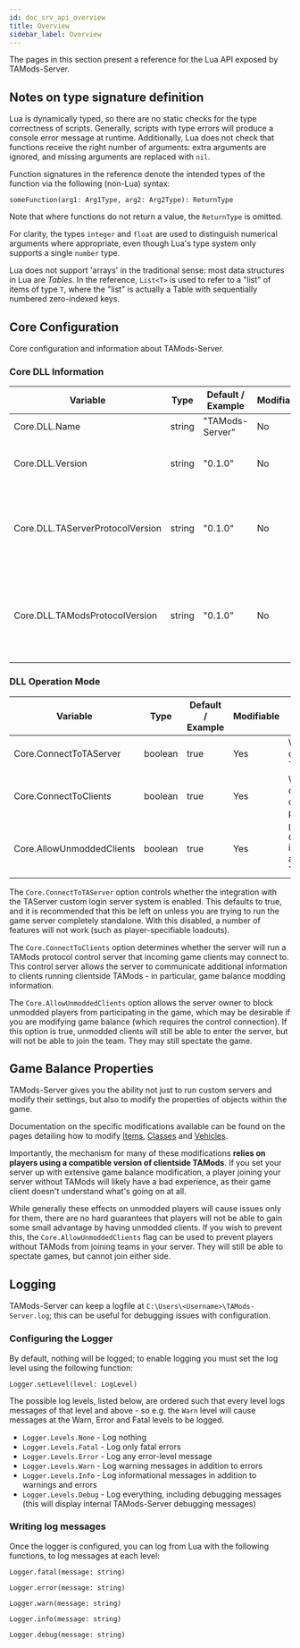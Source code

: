 ```yaml
---
id: doc_srv_api_overview
title: Overview
sidebar_label: Overview
---
```


The pages in this section present a reference for the Lua API exposed by TAMods-Server.

## Notes on type signature definition

Lua is dynamically typed, so there are no static checks for the type correctness of scripts. Generally, scripts with type errors will produce a console error message at runtime. Additionally, Lua does not check that functions receive the right number of arguments: extra arguments are ignored, and missing arguments are replaced with `nil`.

Function signatures in the reference denote the intended types of the function via the following (non-Lua) syntax:

`someFunction(arg1: Arg1Type, arg2: Arg2Type): ReturnType`

Note that where functions do not return a value, the `ReturnType` is omitted.

For clarity, the types `integer` and `float` are used to distinguish numerical arguments where appropriate, even though Lua's type system only supports a single `number` type.

Lua does not support 'arrays' in the traditional sense: most data structures in Lua are _Tables_. In the reference, `List<T>` is used to refer to a "list" of items of type `T`, where the "list" is actually a Table with sequentially numbered zero-indexed keys.

## Core Configuration

Core configuration and information about TAMods-Server.

### Core DLL Information

| Variable                         | Type   | Default / Example | Modifiable | Description                                                    |
|----------------------------------|--------|-------------------|------------|----------------------------------------------------------------|
| Core.DLL.Name                    | string | "TAMods-Server"   | No         | The name of this DLL                                           |
| Core.DLL.Version                 | string | "0.1.0"           | No         | The SemVer version of the DLL                                  |
| Core.DLL.TAServerProtocolVersion | string | "0.1.0"           | No         | The version of the TAServer controller protocol this DLL uses  |
| Core.DLL.TAModsProtocolVersion   | string | "0.1.0"           | No         | The version of the TAMods Client-Server protocol this DLL uses |

### DLL Operation Mode

| Variable                  | Type    | Default / Example | Modifiable | Description                                                                            |
|---------------------------|---------|-------------------|------------|----------------------------------------------------------------------------------------|
| Core.ConnectToTAServer    | boolean | true              | Yes        | Whether to attempt connection to the TAServer launcher                                 |
| Core.ConnectToClients     | boolean | true              | Yes        | Whether to attempt connection to modded clients via the TAMods protocol                |
| Core.AllowUnmoddedClients | boolean | true              | Yes        | If `Core.ConnectToClients` is enabled, whether to allow players without TAMods to join |

The `Core.ConnectToTAServer` option controls whether the integration with the TAServer custom login server system is enabled. This defaults to true, and it is recommended that this be left on unless you are trying to run the game server completely standalone. With this disabled, a number of features will not work (such as player-specifiable loadouts).

The `Core.ConnectToClients` option determines whether the server will run a TAMods protocol control server that incoming game clients may connect to. This control server allows the server to communicate additional information to clients running clientside TAMods - in particular, game balance modding information.

The `Core.AllowUnmoddedClients` option allows the server owner to block unmodded players from participating in the game, which may be desirable if you are modifying game balance (which requires the control connection). If this option is true, unmodded clients will still be able to enter the server, but will not be able to join the team. They may still spectate the game.

## Game Balance Properties

TAMods-Server gives you the ability not just to run custom servers and modify their settings, but also to modify the properties of objects within the game.

Documentation on the specific modifications available can be found on the pages detailing how to modify [Items](doc_srv_api_properties_items.md), [Classes](doc_srv_api_properties_classes.md) and [Vehicles](doc_srv_api_properties_vehicles.md).

Importantly, the mechanism for many of these modifications **relies on players using a compatible version of clientside TAMods**. If you set your server up with extensive game balance modification, a player joining your server without TAMods will likely have a bad experience, as their game client doesn't understand what's going on at all.

While generally these effects on unmodded players will cause issues only for them, there are no hard guarantees that players will not be able to gain some small advantage by having unmodded clients. If you wish to prevent this, the `Core.AllowUnmoddedClients` flag can be used to prevent players without TAMods from joining teams in your server. They will still be able to spectate games, but cannot join either side.

## Logging

TAMods-Server can keep a logfile at `C:\Users\<Username>\TAMods-Server.log`; this can be useful for debugging issues with configuration.

### Configuring the Logger

By default, nothing will be logged; to enable logging you must set the log level using the following function:

`Logger.setLevel(level: LogLevel)`

The possible log levels, listed below, are ordered such that every level logs messages of that level and above - so e.g. the `Warn` level will cause messages at the Warn, Error and Fatal levels to be logged.

- `Logger.Levels.None` - Log nothing
- `Logger.Levels.Fatal` - Log only fatal errors
- `Logger.Levels.Error` - Log any error-level message
- `Logger.Levels.Warn` - Log warning messages in addition to errors
- `Logger.Levels.Info` - Log informational messages in addition to warnings and errors
- `Logger.Levels.Debug` - Log everything, including debugging messages (this will display internal TAMods-Server debugging messages)

### Writing log messages

Once the logger is configured, you can log from Lua with the following functions, to log messages at each level:

`Logger.fatal(message: string)`

`Logger.error(message: string)`

`Logger.warn(message: string)`

`Logger.info(message: string)`

`Logger.debug(message: string)`